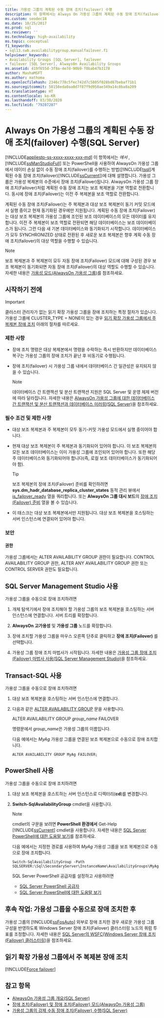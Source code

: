 ```yaml
---
title: 가용성 그룹의 계획된 수동 장애 조치(failover) 수행
description: 이 항목에서는 Always On 가용성 그룹의 계획된 수동 장애 조치(failover)를 수행하는 방법을 설명합니다.
ms.custom: seodec18
ms.date: 10/25/2017
ms.prod: sql
ms.reviewer: ''
ms.technology: high-availability
ms.topic: conceptual
f1_keywords:
- sql13.swb.availabilitygroup.manualfailover.f1
helpviewer_keywords:
- Availability Groups [SQL Server], failover
- failover [SQL Server], AlwaysOn Availability Groups
ms.assetid: 419f655d-3f9a-4e7d-90b9-f0bab47b3178
author: MashaMSFT
ms.author: mathoma
ms.openlocfilehash: 2346c770c5fec742d7c5805f028bd87bebaf71b1
ms.sourcegitcommit: 58158eda0aa0d7f87f9d958ae349a14c0ba8a209
ms.translationtype: HT
ms.contentlocale: ko-KR
ms.lasthandoff: 03/30/2020
ms.locfileid: "79287207"
---
```

# <a name="perform-a-planned-manual-failover-of-an-always-on-availability-group-sql-server"></a>Always On 가용성 그룹의 계획된 수동 장애 조치(failover) 수행(SQL Server)
[!INCLUDE[appliesto-ss-xxxx-xxxx-xxx-md](../../../includes/appliesto-ss-xxxx-xxxx-xxx-md.md)]
이 항목에서는 *에서* , [!INCLUDE[ssManStudioFull](../../../includes/ssmanstudiofull-md.md)] 또는 PowerShell을 사용하여 AlwaysOn 가용성 그룹에서 데이터 손실 없이 수동 장애 조치(failover)를 수행하는 방법([!INCLUDE[tsql](../../../includes/tsql-md.md)]계획된 수동 장애 조치(failover)[!INCLUDE[ssCurrent](../../../includes/sscurrent-md.md)])에 대해 설명합니다. 가용성 그룹은 가용성 복제본의 수준에서 장애 조치(Failover)됩니다. AlwaysOn 가용성 그룹 장애 조치(Failover)처럼 계획된 수동 장애 조치는 보조 복제본을 기본 역할로 전환합니다. 동시에 장애 조치(Failover)는 이전 주 복제본을 보조 역할로 전환합니다.  
  
계획된 수동 장애 조치(Failover)는 주 복제본과 대상 보조 복제본이 동기 커밋 모드에서 실행 중이고 현재 동기화된 경우에만 지원됩니다. 계획된 수동 장애 조치(Failover)는 대상 보조 복제본의 가용성 그룹에 조인된 보조 데이터베이스의 모든 데이터를 유지합니다. 이전 주 복제본이 보조 역할로 전환되면 해당 데이터베이스는 보조 데이터베이스가 됩니다. 그런 다음 새 기본 데이터베이스와 동기화되기 시작합니다. 데이터베이스가 모두 SYNCHRONIZED 상태로 전환된 후 새로운 보조 복제본은 향후 계획 수동 장애 조치(failover)의 대상 역할을 수행할 수 있습니다.  
  
> [!NOTE]  
>  보조 복제본과 주 복제본이 모두 자동 장애 조치(Failover) 모드에 대해 구성된 경우 보조 복제본이 동기화되면 자동 장애 조치(Failover)의 대상 역할도 수행할 수 있습니다. 자세한 내용은 [가용성 모드&#40;AlwaysOn 가용성 그룹&#41;](../../../database-engine/availability-groups/windows/availability-modes-always-on-availability-groups.md)를 참조하세요.  
   
##  <a name="before-you-begin"></a><a name="BeforeYouBegin"></a> 시작하기 전에 

>[!IMPORTANT]
>클러스터 관리자가 없는 읽기 확장 가용성 그룹을 장애 조치하는 특정 절차가 있습니다. 가용성 그룹에 CLUSTER_TYPE = NONE이 있는 경우 [읽기 확장 가용성 그룹에서 주 복제본 장애 조치](#fail-over-the-primary-replica-on-a-read-scale-availability-group) 아래의 절차를 따르세요.

###  <a name="limitations-and-restrictions"></a><a name="Restrictions"></a> 제한 사항 
  
- 장애 조치 명령은 대상 복제본에서 명령을 수락하는 즉시 반환하지만 데이터베이스 복구는 가용성 그룹의 장애 조치가 끝난 후 비동기로 수행됩니다. 
- 장애 조치(failover) 시 가용성 그룹 내에서 데이터베이스 간 일관성은 유지되지 않을 수 있습니다. 
  
    > [!NOTE] 
    >  데이터베이스 간 트랜잭션 및 분산 트랜잭션 지원은 SQL Server 및 운영 체제 버전에 따라 달라집니다. 자세한 내용은 [AlwaysOn 가용성 그룹에 대한 데이터베이스 간 트랜잭션 및 분산 트랜잭션과 데이터베이스 미러링&#40;SQL Server&#41;](../../../database-engine/availability-groups/windows/transactions-always-on-availability-and-database-mirroring.md)을 참조하세요. 
  
###  <a name="prerequisites-and-restrictions"></a><a name="Prerequisites"></a> 필수 조건 및 제한 사항 
  
-   대상 보조 복제본과 주 복제본이 모두 동기-커밋 가용성 모드에서 실행 중이어야 합니다. 
-   현재 대상 보조 복제본이 주 복제본과 동기화되어 있어야 합니다. 이 보조 복제본의 모든 보조 데이터베이스는 이미 가용성 그룹에 조인되어 있어야 합니다. 또한 해당 주 데이터베이스와 동기화되어야 합니다(즉, 로컬 보조 데이터베이스가 동기화되어야 함). 
  
    > [!TIP] 
    >  보조 복제본의 장애 조치(Failover) 준비를 확인하려면 **sys.dm_hadr_database_replica_cluster_states** 동적 관리 뷰에서 [is_failover_ready](../../../relational-databases/system-dynamic-management-views/sys-dm-hadr-database-replica-cluster-states-transact-sql.md) 열을 쿼리합니다. 또는 **AlwaysOn 그룹 대시 보드**의 [장애 조치(Failover) 준비](../../../database-engine/availability-groups/windows/use-the-always-on-dashboard-sql-server-management-studio.md) 열을 볼 수 있습니다. 
-   이 태스크는 대상 보조 복제본에서만 지원됩니다. 대상 보조 복제본을 호스팅하는 서버 인스턴스에 연결되어 있어야 합니다. 
  
###  <a name="security"></a><a name="Security"></a> 보안 
  
####  <a name="permissions"></a><a name="Permissions"></a> 권한 
 가용성 그룹에서는 ALTER AVAILABILITY GROUP 권한이 필요합니다. CONTROL AVAILABILITY GROUP 권한, ALTER ANY AVAILABILITY GROUP 권한 또는 CONTROL SERVER 권한도 필요합니다. 
  
##  <a name="use-sql-server-management-studio"></a><a name="SSMSProcedure"></a> SQL Server Management Studio 사용 
 가용성 그룹을 수동으로 장애 조치하려면 
  
1. 개체 탐색기에서 장애 조치해야 할 가용성 그룹의 보조 복제본을 호스팅하는 서버 인스턴스에 연결합니다. 서버 트리를 확장합니다. 
  
2. **AlwaysOn 고가용성** 및 **가용성 그룹** 노드를 확장합니다. 
  
3. 장애 조치할 가용성 그룹을 마우스 오른쪽 단추로 클릭하고 **장애 조치(Failover)** 를 선택합니다. 
  
4. 가용성 그룹 장애 조치 마법사가 시작됩니다. 자세한 내용은 [가용성 그룹 장애 조치(Failover) 마법사 사용&#40;SQL Server Management Studio&#41;](../../../database-engine/availability-groups/windows/use-the-fail-over-availability-group-wizard-sql-server-management-studio.md)을 참조하세요. 
  
##  <a name="use-transact-sql"></a><a name="TsqlProcedure"></a> Transact-SQL 사용 
 가용성 그룹을 수동으로 장애 조치하려면 
  
1. 대상 보조 복제본을 호스팅하는 서버 인스턴스에 연결합니다. 
  
2. 다음과 같은 [ALTER AVAILABILITY GROUP](../../../t-sql/statements/alter-availability-group-transact-sql.md) 문을 사용합니다. 
  
     ALTER AVAILABILITY GROUP *group_name* FAILOVER 
  
     명령문에서 *group_name*은 가용성 그룹의 이름입니다. 
  
     다음 예에서는 *MyAg* 가용성 그룹을 연결된 보조 복제본으로 수동으로 장애 조치합니다. 
  
    ```  
    ALTER AVAILABILITY GROUP MyAg FAILOVER;  
    ```  
  
##  <a name="use-powershell"></a><a name="PowerShellProcedure"></a> PowerShell 사용 
 가용성 그룹을 수동으로 장애 조치하려면 
  
1. 대상 보조 복제본을 호스트하는 서버 인스턴스로 디렉터리(**cd**)를 변경합니다. 
  
2. **Switch-SqlAvailabilityGroup** cmdlet을 사용합니다. 
  
    > [!NOTE] 
    >  cmdlet의 구문을 보려면 **PowerShell 환경에서** Get-Help [!INCLUDE[ssCurrent](../../../includes/sscurrent-md.md)] cmdlet을 사용합니다. 자세한 내용은 [SQL Server PowerShell에 대한 도움말 보기](../../../relational-databases/scripting/get-help-sql-server-powershell.md)를 참조하세요. 
  
     다음 예에서는 지정한 경로를 사용하여 *MyAg* 가용성 그룹을 보조 복제본으로 수동으로 장애 조치합니다. 
  
    ```  
    Switch-SqlAvailabilityGroup -Path SQLSERVER:\Sql\SecondaryServer\InstanceName\AvailabilityGroups\MyAg  
    ```  
  
    SQL Server PowerShell 공급자를 설정하고 사용하려면 
  
    -   [SQL Server PowerShell 공급자](../../../relational-databases/scripting/sql-server-powershell-provider.md) 
    -   [SQL Server PowerShell에 대한 도움말 보기](../../../relational-databases/scripting/get-help-sql-server-powershell.md) 

##  <a name="follow-up-after-you-manually-fail-over-an-availability-group"></a><a name="FollowUp"></a> 후속 작업: 가용성 그룹을 수동으로 장애 조치한 후 
 가용성 그룹의 [!INCLUDE[ssFosAuto](../../../includes/ssfosauto-md.md)] 외부로 장애 조치한 경우 새로운 가용성 그룹 구성을 반영하도록 Windows Server 장애 조치(Failover) 클러스터링 노드의 쿼럼 투표를 조정합니다. 자세한 내용은 [SQL Server의 WSFC&#40;Windows Server 장애 조치(Failover) 클러스터링&#41;](../../../sql-server/failover-clusters/windows/windows-server-failover-clustering-wsfc-with-sql-server.md)을 참조하세요. 

<a name = "ReadScaleOutOnly"><a/>

## <a name="fail-over-the-primary-replica-on-a-read-scale-availability-group"></a>읽기 확장 가용성 그룹에서 주 복제본 장애 조치

[!INCLUDE[Force failover](../../../includes/ss-force-failover-read-scale-out.md)]

## <a name="see-also"></a>참고 항목 

 * [AlwaysOn 가용성 그룹 개요&#40;SQL Server&#41;](../../../database-engine/availability-groups/windows/overview-of-always-on-availability-groups-sql-server.md) 
 * [장애 조치(Failover) 및 장애 조치(Failover) 모드&#40;AlwaysOn 가용성 그룹&#41;](../../../database-engine/availability-groups/windows/failover-and-failover-modes-always-on-availability-groups.md) 
 * [가용성 그룹의 강제 수동 장애 조치(Failover) 수행&#40;SQL Server&#41;](../../../database-engine/availability-groups/windows/perform-a-forced-manual-failover-of-an-availability-group-sql-server.md) 
  
  
